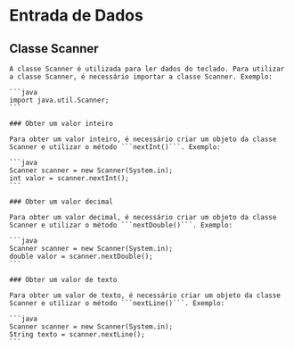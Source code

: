 # Entrada de Dados

  ## Classe Scanner

    A classe Scanner é utilizada para ler dados do teclado. Para utilizar a classe Scanner, é necessário importar a classe Scanner. Exemplo:

    ```java
    import java.util.Scanner;
    ```

    ### Obter um valor inteiro
    
    Para obter um valor inteiro, é necessário criar um objeto da classe Scanner e utilizar o método ```nextInt()```. Exemplo:
    
    ```java
    Scanner scanner = new Scanner(System.in);
    int valor = scanner.nextInt();
    ```
    
    ### Obter um valor decimal
    
    Para obter um valor decimal, é necessário criar um objeto da classe Scanner e utilizar o método ```nextDouble()```. Exemplo:
    
    ```java
    Scanner scanner = new Scanner(System.in);
    double valor = scanner.nextDouble();
    ```
    
    ### Obter um valor de texto 

    Para obter um valor de texto, é necessário criar um objeto da classe Scanner e utilizar o método ```nextLine()```. Exemplo:
    
    ```java
    Scanner scanner = new Scanner(System.in);
    String texto = scanner.nextLine();
    ```